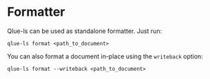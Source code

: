 # Formatter

Qlue-ls can be used as standalone formatter.
Just run:

```shell
qlue-ls format <path_to_document>
```

You can also format a document in-place using the `writeback` option:

```shell
qlue-ls format --writeback <path_to_document>
```
